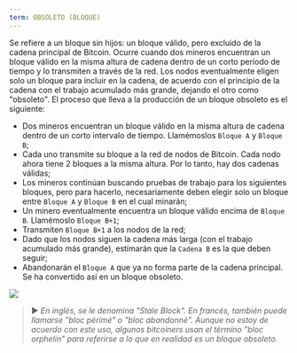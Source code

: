 ```yaml
---
term: OBSOLETO (BLOQUE)
---
```


Se refiere a un bloque sin hijos: un bloque válido, pero excluido de la cadena principal de Bitcoin. Ocurre cuando dos mineros encuentran un bloque válido en la misma altura de cadena dentro de un corto período de tiempo y lo transmiten a través de la red. Los nodos eventualmente eligen solo un bloque para incluir en la cadena, de acuerdo con el principio de la cadena con el trabajo acumulado más grande, dejando el otro como "obsoleto". El proceso que lleva a la producción de un bloque obsoleto es el siguiente:
* Dos mineros encuentran un bloque válido en la misma altura de cadena dentro de un corto intervalo de tiempo. Llamémoslos `Bloque A` y `Bloque B`;
* Cada uno transmite su bloque a la red de nodos de Bitcoin. Cada nodo ahora tiene 2 bloques a la misma altura. Por lo tanto, hay dos cadenas válidas;
* Los mineros continúan buscando pruebas de trabajo para los siguientes bloques, pero para hacerlo, necesariamente deben elegir solo un bloque entre `Bloque A` y `Bloque B` en el cual minarán;
* Un minero eventualmente encuentra un bloque válido encima de `Bloque B`. Llamémoslo `Bloque B+1`;
* Transmiten `Bloque B+1` a los nodos de la red;
* Dado que los nodos siguen la cadena más larga (con el trabajo acumulado más grande), estimarán que la `Cadena B` es la que deben seguir;
* Abandonarán el `Bloque A` que ya no forma parte de la cadena principal. Se ha convertido así en un bloque obsoleto.

![](../../dictionnaire/assets/9.png)

> ► *En inglés, se le denomina "Stale Block". En francés, también puede llamarse "bloc périmé" o "bloc abandonné". Aunque no estoy de acuerdo con este uso, algunos bitcoiners usan el término "bloc orphelin" para referirse a lo que en realidad es un bloque obsoleto.*